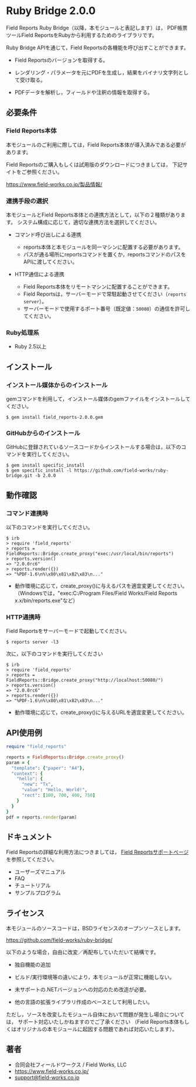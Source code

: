 Ruby Bridge 2.0.0
=================

Field Reports Ruby Bridge（以降，本モジュールと表記します）は，
PDF帳票ツールField ReportsをRubyから利用するためのライブラリです。

Ruby Bridge APIを通じて，Field Reportsの各機能を呼び出すことができます。

* Field Reportsのバージョンを取得する。

* レンダリング・パラメータを元にPDFを生成し，結果をバイナリ文字列として受け取る。

* PDFデータを解析し，フィールドや注釈の情報を取得する。

## 必要条件
### Field Reports本体

本モジュールのご利用に際しては，Field Reports本体が導入済みである必要があります。

Field Reportsのご購入もしくは試用版のダウンロードにつきましては，
下記サイトをご参照ください。

https://www.field-works.co.jp/製品情報/

### 連携手段の選択

本モジュールとField Reports本体との連携方法として，以下の２種類があります。
システム構成に応じて，適切な連携方法を選択してください。

* コマンド呼び出しによる連携
    - reports本体と本モジュールを同一マシンに配置する必要があります。
    - パスが通る場所にreportsコマンドを置くか，reportsコマンドのパスをAPIに渡してください。

* HTTP通信による連携
    - Field Reports本体をリモートマシンに配置することができます。
    - Field Reportsは，サーバーモードで常駐起動させてください（`reports server`）。
    - サーバーモードで使用するポート番号（既定値：`50080`）の通信を許可してください。

### Ruby処理系

* Ruby 2.5以上

## インストール
### インストール媒体からのインストール

gemコマンドを利用して，インストール媒体のgemファイルをインストールしてください。

```
$ gem install field_reports-2.0.0.gem
```

### GitHubからのインストール

GitHubに登録されているソースコードからインストールする場合は，以下のコマンドを実行してください。

```
$ gem install specific_install
$ gem specific_install -l https://github.com/field-works/ruby-bridge.git -b 2.0.0
```

## 動作確認
### コマンド連携時

以下のコマンドを実行してください。

```
$ irb
> require 'field_reports'
> reports = FieldReports::Bridge.create_proxy("exec:/usr/local/bin/reports")
> reports.version()
=> "2.0.0rc6"
> reports.render({})
=> "%PDF-1.6\n%\x80\x81\x82\x83\n..."
```

* 動作環境に応じて，create_proxy()に与えるパスを適宜変更してください。  
  （Windowsでは，"exec:C:/Program Files/Field Works/Field Reports x.x/bin/reports.exe"など）

### HTTP通携時

Field Reportsをサーバーモードで起動してください。

```
$ reports server -l3
```

次に，以下のコマンドを実行してください

```shell
$ irb
> require 'field_reports'
> reports = FieldReports::Bridge.create_proxy("http://localhost:50080/")
> reports.version()
=> "2.0.0rc6"
> reports.render({})
=> "%PDF-1.6\n%\x80\x81\x82\x83\n..."
```

* 動作環境に応じて，create_proxy()に与えるURLを適宜変更してください。  

## API使用例

```ruby
require "field_reports"

reports = FieldReports::Bridge.create_proxy()
param = {
  "template": {"paper": "A4"},
  "context": {
    "hello": {
      "new": "Tx",
      "value": "Hello, World!",
      "rect": [100, 700, 400, 750]
    }
  }
}
pdf = reports.render(param)
```

## ドキュメント

Field Reportsの詳細な利用方法につきましては，
[Field Reportsサポートページ](https://support.field-works.co.jp/)を参照してください。

* ユーザーズマニュアル
* FAQ
* チュートリアル
* サンプルプログラム

## ライセンス

本モジュールのソースコードは，BSDライセンスのオープンソースとします。

https://github.com/field-works/ruby-bridge/

以下のような場合，自由に改変／再配布していただいて結構です。

* 独自機能の追加

* ビルド/実行環境等の違いにより，本モジュールが正常に機能しない。

* 未サポートの.NETバージョンへの対応のため改造が必要。

* 他の言語の拡張ライブラリ作成のベースとして利用したい。

ただし，ソースを改変したモジュール自体において問題が発生し場合については，
サポート対応いたしかねますのでご了承ください
（Field Reports本体もしくはオリジナルの本モジュールに起因する問題であれば対応いたします）。

## 著者

* 合同会社フィールドワークス / Field Works, LLC
* https://www.field-works.co.jp/
* support@field-works.co.jp